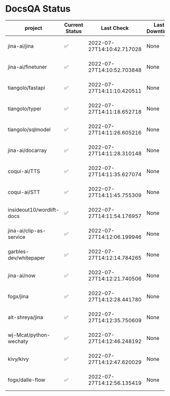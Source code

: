 # DocsQA Status

|         project         |Current Status|        Last Check        |Last Downtime|                % Uptime                |
|-------------------------|--------------|--------------------------|-------------|----------------------------------------|
|jina-ai/jina             |✅            |2022-07-27T14:10:42.717028|None         |100.0 (since 2022-07-27 12:11:57.480546)|
|jina-ai/finetuner        |✅            |2022-07-27T14:10:52.703848|None         |100.0 (since 2022-07-27 12:11:57.480546)|
|tiangolo/fastapi         |✅            |2022-07-27T14:11:10.420511|None         |100.0 (since 2022-07-27 12:11:57.480546)|
|tiangolo/typer           |✅            |2022-07-27T14:11:18.652718|None         |100.0 (since 2022-07-27 12:11:57.480546)|
|tiangolo/sqlmodel        |✅            |2022-07-27T14:11:26.605216|None         |100.0 (since 2022-07-27 12:11:57.480546)|
|jina-ai/docarray         |✅            |2022-07-27T14:11:28.310148|None         |100.0 (since 2022-07-27 12:11:57.480546)|
|coqui-ai/TTS             |✅            |2022-07-27T14:11:35.627074|None         |100.0 (since 2022-07-27 12:11:57.480546)|
|coqui-ai/STT             |✅            |2022-07-27T14:11:45.755309|None         |100.0 (since 2022-07-27 12:11:57.480546)|
|insideout10/wordlift-docs|✅            |2022-07-27T14:11:54.176957|None         |100.0 (since 2022-07-27 12:11:57.480546)|
|jina-ai/clip-as-service  |✅            |2022-07-27T14:12:06.199946|None         |100.0 (since 2022-07-27 12:11:57.480546)|
|garbles-dev/whitepaper   |✅            |2022-07-27T14:12:14.784265|None         |100.0 (since 2022-07-27 12:11:57.480546)|
|jina-ai/now              |✅            |2022-07-27T14:12:21.740506|None         |100.0 (since 2022-07-27 12:11:57.480546)|
|fogx/jina                |✅            |2022-07-27T14:12:28.441780|None         |100.0 (since 2022-07-27 12:11:57.480546)|
|alt-shreya/jina          |✅            |2022-07-27T14:12:35.750609|None         |100.0 (since 2022-07-27 12:11:57.480546)|
|wj-Mcat/python-wechaty   |✅            |2022-07-27T14:12:46.248192|None         |100.0 (since 2022-07-27 12:11:57.480546)|
|kivy/kivy                |✅            |2022-07-27T14:12:47.620029|None         |100.0 (since 2022-07-27 12:11:57.480546)|
|fogx/dalle-flow          |✅            |2022-07-27T14:12:56.135419|None         |100.0 (since 2022-07-27 12:11:57.480546)|
